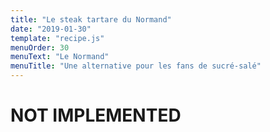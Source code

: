 ```yaml
---
title: "Le steak tartare du Normand"
date: "2019-01-30"
template: "recipe.js"
menuOrder: 30
menuText: "Le Normand"
menuTitle: "Une alternative pour les fans de sucré-salé"
---
```

# NOT IMPLEMENTED
